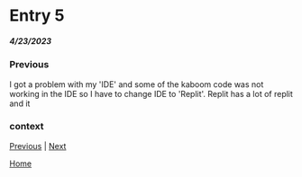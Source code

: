 # Entry 5
##### 4/23/2023

### Previous
I got a problem with my 'IDE' and some of the kaboom code was not working in the IDE so I have to change IDE to 'Replit'.
Replit has a lot of replit and it 
### context


[Previous](entry04.md) | [Next](entry06.md)

[Home](../README.md)